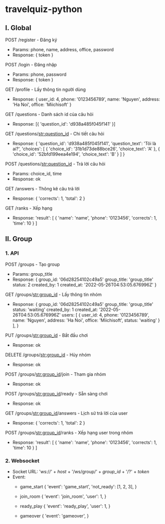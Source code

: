 # travelquiz-python

## I. Global

POST /register - Đăng ký
- Params: phone, name, address, office, password
- Response: { token }


POST /login - Đăng nhập
- Params: phone, password
- Response: { token }


GET /profile - Lấy thông tin người dùng
- Response: {
    user_id: 4,
    phone: '0123456789',
    name: 'Nguyen',
    address: 'Ha Noi',
    office: 'Miichisoft'
}


GET /questions - Danh sách id của câu hỏi
- Response: [{ 'question_id': 'd938a485f045f141' }]


GET /questions/<str:question_id> - Chi tiết câu hỏi
- Response: {
    'question_id': 'd938a485f045f141',
    'question_text': 'Tôi là ai?',
    'choices': [
        {
            'choice_id': '31b1d73de88bce26',
            'choice_text': 'A'
        },
        {
            'choice_id': '52bfd199eea4e194',
            'choice_text': 'B'
        }
    ]
}


POST /questions/<str:question_id> - Trả lời câu hỏi
- Params: choice_id, time
- Response: ok


GET /answers - Thông kê câu trả lời
- Response: {
    'corrects': 1,
    'total': 2
}


GET /ranks - Xếp hạng
- Response: 'result': [
    {
        'name': 'name',
        'phone': '0123456',
        'corrects': 1,
        'time': 10
    }
]

## II. Group

### 1. API

POST /groups - Tạo group
- Params: group_title
- Response: { 
    group_id: '06d28254102c49a5'
    group_title: 'group_title'
    status: 2
    created_by: 1
    created_at: '2022-05-26T04:53:05.676996Z'
}


GET /groups/<str:group_id> - Lấy thông tin nhóm
- Response: { 
    group_id: '06d28254102c49a5'
    group_title: 'group_title'
    status: 'waiting'
    created_by: 1
    created_at: '2022-05-26T04:53:05.676996Z'
    users: [
        {
            user_id: 4,
            phone: '0123456789',
            name: 'Nguyen',
            address: 'Ha Noi',
            office: 'Miichisoft',
            status: 'waiting'
        }
    ],
}


PUT /groups/<str:group_id> - Bắt đầu chơi
- Response: ok


DELETE /groups/<str:group_id> - Hủy nhóm
- Response: ok


POST /groups/<str:group_id>/join - Tham gia nhóm
- Response: ok


POST /groups/<str:group_id>/ready - Sẵn sàng chơi
- Response: ok


GET /groups/<str:group_id>/answers - Lịch sử trả lời của user
- Response: {
    'corrects': 1,
    'total': 2
}


POST /groups/<str:group_id>/ranks - Xếp hạng user trong nhóm
- Response: 'result': [
    {
        'name': 'name',
        'phone': '0123456',
        'corrects': 1,
        'time': 10
    }
]

### 2. Websocket
- Socket URL: 'ws://' + *host* + '/ws/group/' + *group_id* + '/?' + *token*
- Event: 
    - game_start {
        'event': 'game_start',
        'not_ready': [1, 2, 3],
    }

    - join_room {
        'event': 'join_room',
        'user': 1,
    }

    - ready_play {
        'event': 'ready_play',
        'user': 1,
    }

    - gameover {
        'event': 'gameover',
    }